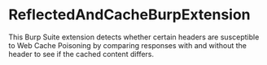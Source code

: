 # ReflectedAndCacheBurpExtension
This Burp Suite extension detects whether certain headers are susceptible to Web Cache Poisoning by comparing responses with and without the header to see if the cached content differs.
